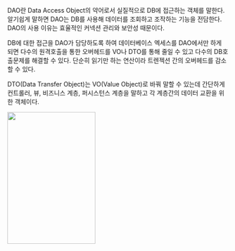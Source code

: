 DAO란 Data Access Object의 약어로서 실질적으로 DB에 접근하는 객체를 말한다.
알기쉽게 말하면 DAO는 DB를 사용해 데이터를 조회하고 조작하는 기능을 전담한다.
DAO의 사용 이유는 효율적인 커넥션 관리와 보안성 때문이다.

DB에 대한 접근을 DAO가 담당하도록 하여 데이터베이스 엑세스를 DAO에서만
하게 되면 다수의 원격호출을 통한 오버헤드를 VO나 DTO를 통해 줄일 수 있고
다수의 DB호출문제를 해결할 수 있다. 단순히 읽기만 하는 연산이라 트렌젝션
간의 오버헤드를 감소할 수 있다.

DTO(Data Transfer Object)는 VO(Value Object)로 바꿔 말할 수 있는데
간단하게 컨트롤러, 뷰, 비즈니스 계층, 퍼시스턴스 계층을 말하고 각 계층간의
데이터 교환을 위한 객체이다.

<img src="https://user-images.githubusercontent.com/93306929/178177268-4fbd4294-3091-493a-b44d-e1a223363b2f.png" width="200" height="300"/>
